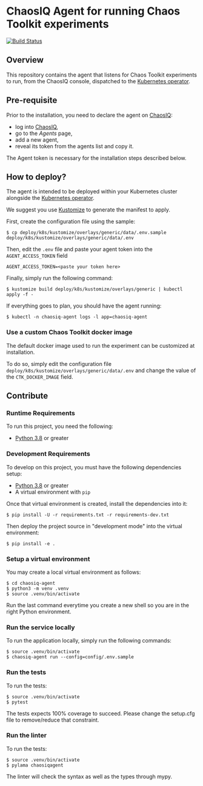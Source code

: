 # ChaosIQ Agent for running Chaos Toolkit experiments

[![Build Status](https://github.com/chaosiq/chaosiq-agent/workflows/CI/badge.svg)](https://github.com/chaosiq/chaosiq-agent/actions)
## Overview

This repository contains the agent that listens for Chaos Toolkit experiments
to run, from the ChaosIQ console, dispatched to the [Kubernetes operator][k8s-crd].

[k8s-crd]: https://github.com/chaostoolkit-incubator/kubernetes-crd

## Pre-requisite

Prior to the installation, you need to declare the agent on [ChaosIQ][console]:
- log into [ChaosIQ][console],
- go to the *Agents* page,
- add a new agent,
- reveal its token from the agents list and copy it.

The Agent token is necessary for the installation steps described below.

[console]: https://console.chaosiq.io/

## How to deploy?

The agent is intended to be deployed within your Kubernetes cluster alongside
the [Kubernetes operator][k8s-crd].

We suggest you use [Kustomize][kustomize] to generate the manifest to apply.

[kustomize]: https://github.com/kubernetes-sigs/kustomize

First, create the configuration file using the sample:

```
$ cp deploy/k8s/kustomize/overlays/generic/data/.env.sample deploy/k8s/kustomize/overlays/generic/data/.env
```

Then, edit the `.env` file and paste your agent token into the
`AGENT_ACCESS_TOKEN` field
```
AGENT_ACCESS_TOKEN=<paste your token here>
```

Finally, simply run the following command:

```
$ kustomize build deploy/k8s/kustomize/overlays/generic | kubectl apply -f -
```

If everything goes to plan, you should have the agent running:

```
$ kubectl -n chaosiq-agent logs -l app=chaosiq-agent
```


### Use a custom Chaos Toolkit docker image

The default docker image used to run the experiment can be customized at
installation.

To do so, simply edit the configuration file
`deploy/k8s/kustomize/overlays/generic/data/.env` and change the value of the
`CTK_DOCKER_IMAGE` field.

## Contribute

### Runtime Requirements

To run this project, you need the following:

* [Python 3.8](https://www.python.org/) or greater

### Development Requirements

To develop on this project, you must have the following dependencies setup:

* [Python 3.8](https://www.python.org/) or greater
* A virtual environment with `pip`

Once that virtual environment is created, install the dependencies into it:

```
$ pip install -U -r requirements.txt -r requirements-dev.txt
```

Then deploy the project source in "development mode" into the virtual
environment:

```
$ pip install -e .
```

### Setup a virtual environment

You may create a local virtual environment as follows:

```
$ cd chaosiq-agent
$ python3 -m venv .venv
$ source .venv/bin/activate
```

Run the last command everytime you create a new shell so you are in the right
Python environment.

### Run the service locally

To run the application locally, simply run the following commands:

```
$ source .venv/bin/activate
$ chaosiq-agent run --config=config/.env.sample
```

### Run the tests

To run the tests:

```
$ source .venv/bin/activate
$ pytest
```

The tests expects 100% coverage to succeed. Please change the setup.cfg file
to remove/reduce that constraint.

### Run the linter

To run the tests:

```
$ source .venv/bin/activate
$ pylama chaosiqagent
```

The linter will check the syntax as well as the types through mypy.
